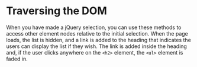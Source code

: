 # Traversing the DOM

When you have made a jQuery selection, you can use these methods to access other element nodes relative to the initial selection. When the page loads, the list is hidden, and a link is added to the heading that indicates the users can display the list if they wish. The link is added inside the heading and, if the user clicks anywhere on the `<h2>` element, the `<ul>` element is faded in.
